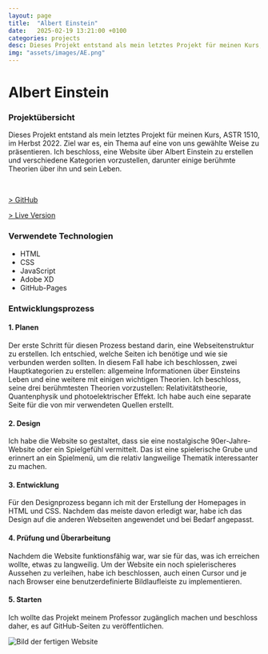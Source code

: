```yaml
---
layout: page
title:  "Albert Einstein"
date:   2025-02-19 13:21:00 +0100
categories: projects
desc: Dieses Projekt entstand als mein letztes Projekt für meinen Kurs, ASTR 1510, im Herbst 2022. Ziel war es, ein Thema auf eine von uns gewählte Weise zu präsentieren. Ich beschloss, eine Website über Albert Einstein zu erstellen und verschiedene Kategorien vorzustellen, darunter einige berühmte Theorien über ihn und sein Leben.
img: "assets/images/AE.png"
---
```


# Albert Einstein
### Projektübersicht

Dieses Projekt entstand als mein letztes Projekt für meinen Kurs, ASTR 1510, im Herbst 2022. Ziel war es, ein Thema auf eine von uns gewählte Weise zu präsentieren. Ich beschloss, eine Website über Albert Einstein zu erstellen und verschiedene Kategorien vorzustellen, darunter einige berühmte Theorien über ihn und sein Leben.

<br />

[> GitHub](https://github.com/Leaxlang/AlbertEinstein)

[> Live Version](https://leaxlang.github.io/AlbertEinstein)


### Verwendete Technologien

* HTML
* CSS
* JavaScript
* Adobe XD
* GitHub-Pages


### Entwicklungsprozess
#### 1. Planen

Der erste Schritt für diesen Prozess bestand darin, eine Webseitenstruktur zu erstellen. Ich entschied, welche Seiten ich benötige und wie sie verbunden werden sollten. In diesem Fall habe ich beschlossen, zwei Hauptkategorien zu erstellen: allgemeine Informationen über Einsteins Leben und eine weitere mit einigen wichtigen Theorien. Ich beschloss, seine drei berühmtesten Theorien vorzustellen: Relativitätstheorie, Quantenphysik und photoelektrischer Effekt. Ich habe auch eine separate Seite für die von mir verwendeten Quellen erstellt.


#### 2. Design

Ich habe die Website so gestaltet, dass sie eine nostalgische 90er-Jahre-Website oder ein Spielgefühl vermittelt. Das ist eine spielerische Grube und erinnert an ein Spielmenü, um die relativ langweilige Thematik interessanter zu machen.


#### 3. Entwicklung

Für den Designprozess begann ich mit der Erstellung der Homepages in HTML und CSS. Nachdem das meiste davon erledigt war, habe ich das Design auf die anderen Webseiten angewendet und bei Bedarf angepasst.


#### 4. Prüfung und Überarbeitung

Nachdem die Website funktionsfähig war, war sie für das, was ich erreichen wollte, etwas zu langweilig. Um der Website ein noch spielerischeres Aussehen zu verleihen, habe ich beschlossen, auch einen Cursor und je nach Browser eine benutzerdefinierte Bildlaufleiste zu implementieren.



#### 5. Starten

Ich wollte das Projekt meinem Professor zugänglich machen und beschloss daher, es auf GitHub-Seiten zu veröffentlichen.

![Bild der fertigen Website]({{site.baseurl}}/assets/images/AE.png)
